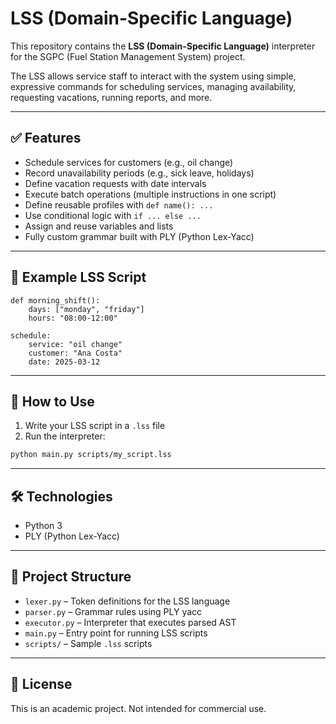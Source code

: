 # LSS (Domain-Specific Language) 

This repository contains the **LSS (Domain-Specific Language)** interpreter for the SGPC (Fuel Station Management System) project.

The LSS allows service staff to interact with the system using simple, expressive commands for scheduling services, managing availability, requesting vacations, running reports, and more.

---

## ✅ Features

- Schedule services for customers (e.g., oil change)
- Record unavailability periods (e.g., sick leave, holidays)
- Define vacation requests with date intervals
- Execute batch operations (multiple instructions in one script)
- Define reusable profiles with `def name(): ...`
- Use conditional logic with `if ... else ...`
- Assign and reuse variables and lists
- Fully custom grammar built with PLY (Python Lex-Yacc)

---

## 📄 Example LSS Script

```lss
def morning_shift():
    days: ["monday", "friday"]
    hours: "08:00-12:00"

schedule:
    service: "oil change"
    customer: "Ana Costa"
    date: 2025-03-12
```

---

## 🚀 How to Use

1. Write your LSS script in a `.lss` file
2. Run the interpreter:

```bash
python main.py scripts/my_script.lss
```

---


## 🛠 Technologies

- Python 3
- PLY (Python Lex-Yacc)

---

## 📁 Project Structure

- `lexer.py` – Token definitions for the LSS language
- `parser.py` – Grammar rules using PLY yacc
- `executor.py` – Interpreter that executes parsed AST
- `main.py` – Entry point for running LSS scripts
- `scripts/` – Sample `.lss` scripts

---

## 📜 License

This is an academic project. Not intended for commercial use.
